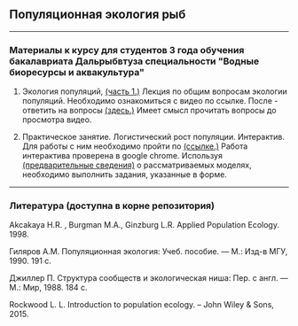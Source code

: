 ## Популяционная экология рыб
------------------------------------------------------------------------------------------------------------------------
### Материалы к курсу для студентов 3 года обучения бакалавриата Дальрыбвтуза специальности "Водные биоресурсы и аквакультура"

1. Экология популяций, [(часть 1.)](https://www.youtube.com/watch?v=n6dafDk0AsU)
Лекция по общим вопросам экологии популяций. Необходимо ознакомиться с видео по ссылке. После - ответить на вопросы [(здесь.)](https://forms.gle/duJzx9EjnZVVoEh27)
Имеет смысл прочитать вопросы до просмотра видео.

  2. Практическое занятие. Логистический рост популяции. Интерактив. Для работы с ним необходимо пройти по [(ссылке.)](https://virtualbiologylab.org/NetWebHTML_FilesJan2016/LogisticGrowthModel.html) Работа интерактива проверена в google chrome. Используя [(предварительные сведения)](https://github.com/Sturcoal/FishPopEcol/blob/main/%D0%9A%D0%B0%D1%80%D1%82%D0%BE%D1%87%D0%BA%D0%B0%20%D0%BA%20%D0%B7%D0%B0%D0%B4%D0%B0%D0%BD%D0%B8%D1%8E%20%D0%BD%D0%B0%20%D0%BC%D0%BE%D0%B4%D0%B5%D0%BB%D0%B8%20%D1%80%D0%BE%D1%81%D1%82%D0%B0%20%D0%BF%D0%BE%D0%BF%D1%83%D0%BB%D1%8F%D1%86%D0%B8%D0%B8.pdf) о рассматриваемых моделях, необходимо выполнить задания, указанные в форме. 



------------------------------------------------------------------------------------------------------------------------
### Литература (доступна в корне репозитория)
Akcakaya H.R. , Burgman M.A., Ginzburg L.R. Applied Population Ecology. 1998.

Гиляров А.М. Популяционная экология: Учеб. пособие. — М.: Изд-в МГУ, 1990. 191 с.

Джиллер П. Структура сообществ и экологическая ниша: Пер. с англ. — М.: Мир, 1988. 184 с.

Rockwood L. L. Introduction to population ecology. – John Wiley & Sons, 2015.




